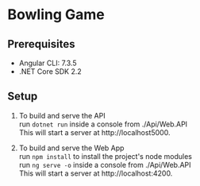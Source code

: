 # Bowling Game

## Prerequisites
* Angular CLI: 7.3.5
* .NET Core SDK 2.2

## Setup
1. To build and serve the API<br>
  run `dotnet run` inside a console from ./Api/Web.API<br>
  This will start a server at http://localhost5000.<br>

2. To build and serve the Web App<br>
  run `npm install` to install the project's node modules<br>
  run `ng serve -o` inside a console from ./Api/Web.API<br>
  This will start a server at http://localhost:4200.<br>
